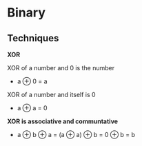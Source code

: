 # Binary


## Techniques

**XOR**

XOR of a number and 0 is the number
- a ⊕ 0 = a

XOR of a number and itself is 0
- a ⊕ a = 0

**XOR is associative and communtative**
- a ⊕ b ⊕ a = (a ⊕ a) ⊕ b = 0 ⊕ b = b
